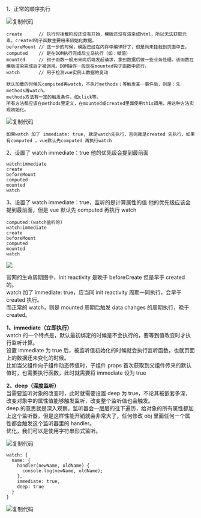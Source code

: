 1、正常的顺序执行

![复制代码](https://assets.cnblogs.com/images/copycode.gif)

```
create      // 执行时挂载阶段还没有开始，模版还没有渲染成html，所以无法获取元素。created钩子函数主要用来初始化数据。
beforeMount // 这一步的时候，模版已经在内存中编译好了，但是尚未挂载到页面中去。
computed    // 是在DOM执行完成后立马执行（如：赋值）
mounted     // 钩子函数一般用来向后端发起请求，拿到数据后做一些业务处理。该函数在模版渲染完成后才被调用。DOM操作一般是在mounted钩子函数中进行。
watch       // 用于检测vue实例上数据的变动

默认加载的时候先computed再watch，不执行methods；等触发某一事件后，则是：先methods再watch。
methods方法有一定的触发条件，如click等。
所有方法都应该在methods里定义，在mounted或created里面使用this调用，用这种方法实现初始化。
```

![复制代码](https://assets.cnblogs.com/images/copycode.gif)

```
如果watch 加了 immediate: true, 就是watch先执行，否则就是created 先执行，如果有computed ，vue默认先computed 再执行watch
```

2、设置了 watch immediate：true 他的优先级会提到最前面

```
watch:immediate
create
beforeMount
computed
mounted
watch
```

3、设置了 watch immediate：true，监听的是计算属性的值 他的优先级应该会提到最前面，但是 vue 默认先 computed 再执行 watch

```
computed:(watch监听的)
watch:immediate
create
beforeMount
computed
mounted
watch
```

![](https://img2023.cnblogs.com/blog/1698803/202301/1698803-20230106184923297-71332357.png)

官网的生命周期图中，init reactivity 是晚于 beforeCreate 但是早于 created 的。\
watch 加了 immediate: true，应当同 init reactivity 周期一同执行，会早于 created 执行。\
而正常的 watch，则是 mounted 周期后触发 data changes 的周期执行，晚于 created。

**1、immediate（立即执行）**\
watch 的一个特点是，默认最初绑定的时候是不会执行的，要等到值改变时才执行监听计算。\
设置 immediate 为 true 后，被监听值初始化的时候就会执行监听函数，也就页面上的数据还未变化的时候。\
比如当父组件向子组件动态传值时，子组件 props 首次获取到父组件传来的默认值时，也需要执行函数，此时就需要将 immediate 设为 true

**2、deep（深度监听）**\
当需要监听对象的改变时，此时就需要设置 deep 为 true，不论其被嵌套多深，改变对象中的属性值能够触发监听，改变整个监听值也会触发。\
deep 的意思就是深入观察，监听器会一层层的往下遍历，给对象的所有属性都加上这个监听器，但是这样性能开销就会非常大了，任何修改 obj 里面任何一个属性都会触发这个监听器里的 handler。\
优化，我们可以是使用字符串形式监听。

![复制代码](https://assets.cnblogs.com/images/copycode.gif)

```
watch: {
  name: {
    handler(newName, oldName) {
      console.log(newName, oldName);
    },
    immediate: true,
    deep: true
  }
}
```

![复制代码](https://assets.cnblogs.com/images/copycode.gif)
